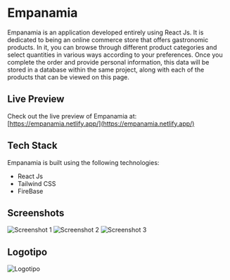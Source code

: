 # Empanamia

Empanamia is an application developed entirely using React Js. It is dedicated to being an online commerce store that offers gastronomic products. In it, you can browse through different product categories and select quantities in various ways according to your preferences. Once you complete the order and provide personal information, this data will be stored in a database within the same project, along with each of the products that can be viewed on this page.

## Live Preview

Check out the live preview of Empanamia at: [https://empanamia.netlify.app/](https://empanamia.netlify.app/)

## Tech Stack

Empanamia is built using the following technologies:

- React Js
- Tailwind CSS
- FireBase

## Screenshots

![Screenshot 1](https://i.postimg.cc/7hFrGS9J/Mesa-de-trabajo-1-copia-2.png)
![Screenshot 2](https://i.postimg.cc/fLbN6zky/Mesa-de-trabajo-1.png)
![Screenshot 3](https://i.postimg.cc/SR2pxg6p/Mesa-de-trabajo-1-copia.png)

## Logotipo

![Logotipo](https://i.postimg.cc/65QXtkVt/Mesa-de-trabajo-2.png)

